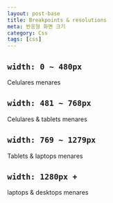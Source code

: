 ```yaml
---
layout: post-base
title: Breakpoints & resolutions
meta: 반응형 화면 크기
category: Css
tags: [css]
---
```


## `width: 0 ~ 480px`

Celulares menares

## `width: 481 ~ 768px`

Celulares & tablets menares

## `width: 769 ~ 1279px`

Tablets & laptops menares

## `width: 1280px +`

laptops & desktops menares

